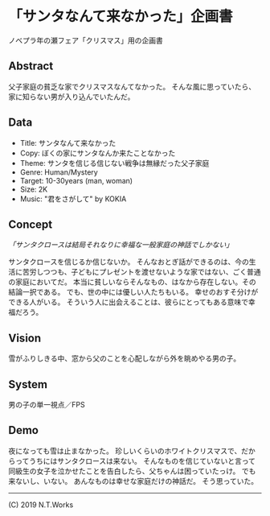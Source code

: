 # 「サンタなんて来なかった」企画書

ノベプラ年の瀬フェア「クリスマス」用の企画書

## Abstract

父子家庭の貧乏な家でクリスマスなんてなかった。
そんな風に思っていたら、家に知らない男が入り込んでいたんだ。

## Data

- Title: サンタなんて来なかった
- Copy: ぼくの家にサンタなんか来たことなかった
- Theme: サンタを信じる信じない戦争は無縁だった父子家庭
- Genre: Human/Mystery
- Target: 10-30years (man, woman)
- Size: 2K
- Music: "君をさがして" by KOKIA

## Concept

_「サンタクロースは結局それなりに幸福な一般家庭の神話でしかない」_

サンタクロースを信じるか信じないか。
そんなおとぎ話ができるのは、今の生活に苦労しつつも、子どもにプレゼントを渡せないような家ではない、ごく普通の家庭においてだ。
本当に貧しいならそんなもの、はなから存在しない。その結論一択である。
でも、世の中には優しい人たちもいる。
幸せのおすそ分けができる人がいる。
そういう人に出会えることは、彼らにとってもある意味で幸福だろう。

## Vision

雪がふりしきる中、窓から父のことを心配しながら外を眺めやる男の子。

## System

男の子の単一視点／FPS

## Demo

夜になっても雪は止まなかった。
珍しいくらいのホワイトクリスマスで、だからってうちにはサンタクロースは来ない。
そんなものを信じていないと言って同級生の女子を泣かせたことを告白したら、父ちゃんは困っていたっけ。
でも来ないし、いない。
あんなものは幸せな家庭だけの神話だ。
そう思っていた。

---
(C) 2019 N.T.Works
